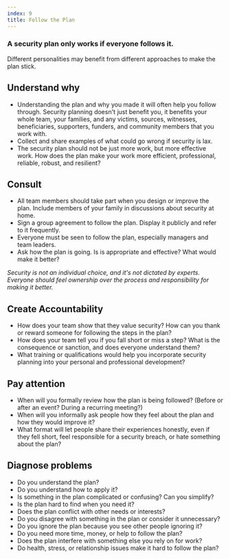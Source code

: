 ```yaml
---
index: 9
title: Follow the Plan
---
```

### A security plan only works if everyone follows it.

Different personalities may benefit from different approaches to make the plan stick.    

## Understand why 

* Understanding the plan and why you made it will often help you follow through. Security planning doesn't just benefit you, it benefits your whole team, your families, and any victims, sources, witnesses, beneficiaries, supporters, funders, and community members that you work with.  
* Collect and share examples of what could go wrong if security is lax. 
* The security plan should not be just more work, but more effective work. How does the plan make your work more efficient, professional, reliable, robust, and resilient?   
 
## Consult 

* All team members should take part when you design or improve the plan. Include members of your family in discussions about security at home.  
* Sign a group agreement to follow the plan. Display it publicly and refer to it frequently. 
* Everyone must be seen to follow the plan, especially managers and team leaders.
* Ask how the plan is going. Is is appropriate and effective? What would make it better?   

*Security is not an individual choice, and it's not dictated by experts. Everyone should feel ownership over the process and responsibility for making it better.*

## Create Accountability

* How does your team show that they value security? How can you thank or reward someone for following the steps in the plan?  
* How does your team tell you if you fall short or miss a step? What is the consequence or sanction, and does everyone understand them? 
* What training or qualifications would help you incorporate security planning into your personal and professional development?  

## Pay attention

* When will you formally review how the plan is being followed? (Before or after an event? During a recurring meeting?) 
* When will you informally ask people how they feel about the plan and how they would improve it? 
* What format will let people share their experiences honestly, even if they fell short, feel responsible for a security breach, or hate something about the plan?  

## Diagnose problems

* Do you understand the plan?
* Do you understand how to apply it? 
* Is something in the plan complicated or confusing? Can you simplify?
* Is the plan hard to find when you need it? 
* Does the plan conflict with other needs or interests?
* Do you disagree with something in the plan or consider it unnecessary?
* Do you ignore the plan because you see other people ignoring it? 
* Do you need more time, money, or help to follow the plan?
* Does the plan interfere with something else you rely on for work? 
* Do health, stress, or relationship issues make it hard to follow the plan?